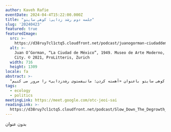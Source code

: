 ```yaml
---
author: Kaveh Rafie
eventDate: 2024-04-4T15:22:00.000Z
title: "جلسه دوم رشد زدایی: کوهی سایتو"
slug: '20240423'
featured: true
featuredImage:
  src: >-
    https://d38ruy7cl1ctq5.cloudfront.net/podcast/juanogorman-ciudaddemexico-1949-2000x1000.jpg
  alt: >-
    Juan O’Gorman, “La Ciudad de México”, 1949. Museo de Arte Moderno, Mexico
    City. © 2021, ProLitteris, Zurich
  width: 716
  height: 1309
locale: fa
abstract: >-
  "در این جلسه کتاب اخیر کوهی سایتو باعنوان «آهسته کردن: مانیفستوی رشدزدایی» را مرور می کنیم."
tags:
  - ecology
  - politics
meetingLink: https://meet.google.com/otc-jeoi-sai
readingLink: >-
  https://d38ruy7cl1ctq5.cloudfront.net/podcast/Slow_Down_The_Degrowth_Manifesto_SAITO%2C_KOHEI_2024_Astra_House_9781662602368.pdf
---
```


بدون عنوان